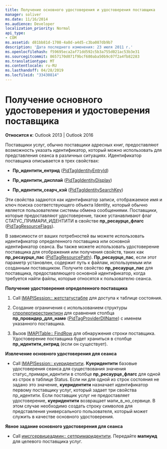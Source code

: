 ```yaml
---
title: Получение основного удостоверения и удостоверения поставщика
manager: soliver
ms.date: 11/16/2014
ms.audience: Developer
localization_priority: Normal
api_type:
- COM
ms.assetid: d81bb81d-1708-4a8d-a4d5-c3ba087db9b7
description: 'Дата последнего изменения: 23 июля 2011 г.'
ms.openlocfilehash: f59695eca2af71dd592c5b3a755d021ac53b3e31
ms.sourcegitcommit: 8657170d071f9bcf680aba50b9c07f2a4fb82283
ms.translationtype: MT
ms.contentlocale: ru-RU
ms.lasthandoff: 04/28/2019
ms.locfileid: "33430814"
---
```

# <a name="retrieving-primary-and-provider-identity"></a>Получение основного удостоверения и удостоверения поставщика

  
  
**Относится к**: Outlook 2013 | Outlook 2016 
  
Поставщики услуг, обычно поставщики адресных книг, предоставляют возможность указать идентификатор, который можно использовать для представления сеанса в различных ситуациях. Идентификатор поставщика описывается в трех свойствах:
  
- **Пр_идентити_ентрид** ([PidTagIdentityEntryId](pidtagidentityentryid-canonical-property.md)) 
    
- **Пр_идентити_дисплай** ([PidTagIdentityDisplay](pidtagidentitydisplay-canonical-property.md)) 
    
- **Пр_идентити_сеарч_кэй** ([PidTagIdentitySearchKey](pidtagidentitysearchkey-canonical-property.md)) 
    
Эти свойства задаются как идентификатор записи, отображаемое имя и ключ поиска соответствующего объекта Identity, который обычно является пользователем системы обмена сообщениями. Поставщики, которые предоставляют удостоверение, также устанавливают флаг СТАТУС_ПРИМАРИ_ИДЕНТИТИ в свойстве **пр_ресаурце_флагс** ([PidTagResourceFlags](pidtagresourceflags-canonical-property.md)).
  
В зависимости от ваших потребностей вы можете использовать идентификатор определенного поставщика или основной идентификатор сеанса. Вы также можете использовать удостоверение поставщика для отображения или получения свойств, таких как **пр_ресаурце_пас** ([PidTagResourcePath](pidtagresourcepath-canonical-property.md)). **Пр_ресаурце_пас**, если этот параметр установлен, содержит путь к файлам, используемым или созданным поставщиком. Получите свойство **пр_ресаурце_пас** для поставщика, предоставляющего основной идентификатор, когда требуется найти файлы, которые относятся к пользователю сеанса. 
  
 **Получение удостоверения определенного поставщика**
  
1. Call [IMAPISession:: жетстатустабле](imapisession-getstatustable.md) для доступа к таблице состояния. 
    
2. Создание ограничения с использованием структуры [спропертирестриктион](spropertyrestriction.md) для сравнения столбца **пр_провидер_длл_наме** ([PidTagProviderDllName](pidtagproviderdllname-canonical-property.md)) с именем указанного поставщика. 
    
3. Вызов [IMAPITable:: FindRow](imapitable-findrow.md) для обнаружения строки поставщика. Удостоверение поставщика будет храниться в столбце **пр_идентити_ентрид** (если он существует). 
    
 **Извлечение основного удостоверения для сеанса**
  
- Call [IMAPISession:: куеридентити](imapisession-queryidentity.md). **Куеридентити** базовые удостоверения сеанса для существования значения статус_примари_идентити в столбце **пр_ресаурце_флагс** для одной из строк в таблице Status. Если ни для одной из строк состояния не задано это значение, **куеридентити** назначает идентификатор первому поставщику услуг, который задает три свойства пр_идентити. Если поставщик услуг не предоставляет удостоверение, **куеридентити** возвращает мапи_в_но_сервице. В этом случае необходимо создать строку символов для представления универсального пользователя, который может служить в качестве основного удостоверения. 
    
 **Явное задание основного удостоверения для сеанса**
  
- Call [имсгсервицеадмин:: сетпримаридентити](imsgserviceadmin-setprimaryidentity.md). Передайте **мапиуид** для целевого поставщика услуг. 
    

